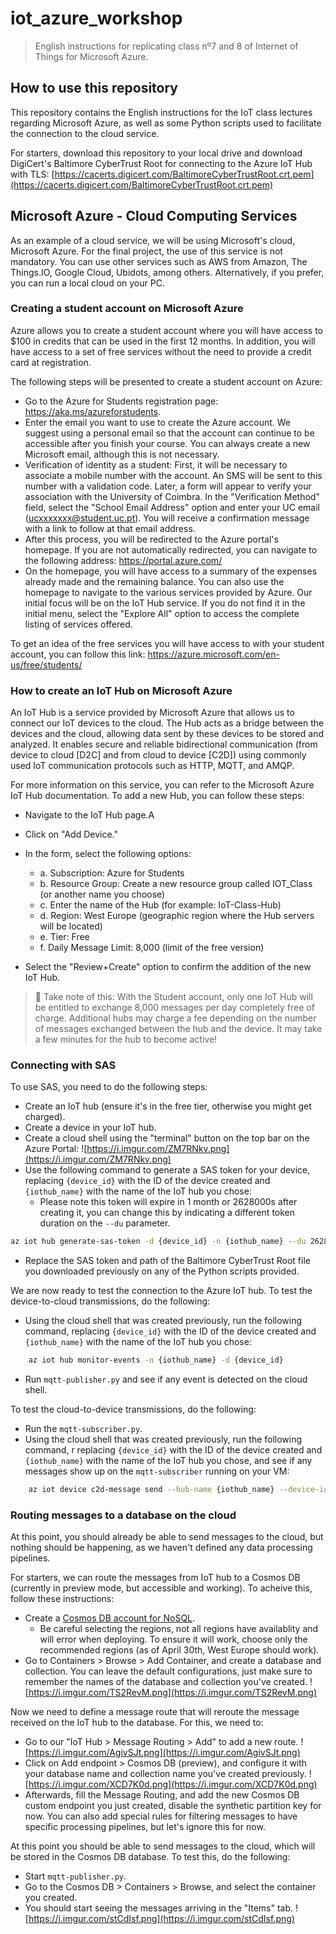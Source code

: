 # iot_azure_workshop
> English instructions for replicating class nº7 and 8 of Internet of Things for Microsoft Azure.

## How to use this repository

This repository contains the English instructions for the IoT class lectures regarding Microsoft Azure, as well as some Python scripts used to facilitate the connection to the cloud service.

For starters, download this repository to your local drive and download DigiCert's Baltimore CyberTrust Root for connecting to the Azure IoT Hub with TLS: [https://cacerts.digicert.com/BaltimoreCyberTrustRoot.crt.pem](https://cacerts.digicert.com/BaltimoreCyberTrustRoot.crt.pem)

## Microsoft Azure - Cloud Computing Services

As an example of a cloud service, we will be using Microsoft's cloud, Microsoft Azure. For the final project, the use of this service is not mandatory. You can use other services such as AWS from Amazon, The Things.IO, Google Cloud, Ubidots, among others. Alternatively, if you prefer, you can run a local cloud on your PC.

### Creating a student account on Microsoft Azure
Azure allows you to create a student account where you will have access to $100 in credits that can be used in the first 12 months. In addition, you will have access to a set of free services without the need to provide a credit card at registration.

The following steps will be presented to create a student account on Azure:

- Go to the Azure for Students registration page: https://aka.ms/azureforstudents.
- Enter the email you want to use to create the Azure account. We suggest using a personal email so that the account can continue to be accessible after you finish your course. You can always create a new Microsoft email, although this is not necessary.
- Verification of identity as a student: First, it will be necessary to associate a mobile number with the account. An SMS will be sent to this number with a validation code. Later, a form will appear to verify your association with the University of Coimbra. In the "Verification Method" field, select the "School Email Address" option and enter your UC email (ucxxxxxxx@student.uc.pt). You will receive a confirmation message with a link to follow at that email address.
- After this process, you will be redirected to the Azure portal's homepage. If you are not automatically redirected, you can navigate to the following address: https://portal.azure.com/
- On the homepage, you will have access to a summary of the expenses already made and the remaining balance. You can also use the homepage to navigate to the various services provided by Azure. Our initial focus will be on the IoT Hub service. If you do not find it in the initial menu, select the "Explore All" option to access the complete listing of services offered.

To get an idea of the free services you will have access to with your student account, you can follow this link:
https://azure.microsoft.com/en-us/free/students/

### How to create an IoT Hub on Microsoft Azure
An IoT Hub is a service provided by Microsoft Azure that allows us to connect our IoT devices to the cloud. The Hub acts as a bridge between the devices and the cloud, allowing data sent by these devices to be stored and analyzed. It enables secure and reliable bidirectional communication (from device to cloud [D2C] and from cloud to device [C2D]) using commonly used IoT communication protocols such as HTTP, MQTT, and AMQP.

For more information on this service, you can refer to the Microsoft Azure IoT Hub documentation. To add a new Hub, you can follow these steps:

- Navigate to the IoT Hub page.A
- Click on "Add Device."
- In the form, select the following options:
    - a. Subscription: Azure for Students
    - b. Resource Group: Create a new resource group called IOT_Class (or another name you choose)
    - c. Enter the name of the Hub (for example: IoT-Class-Hub)
    - d. Region: West Europe (geographic region where the Hub servers will be located)
    - e. Tier: Free
    - f. Daily Message Limit: 8,000 (limit of the free version)  

- Select the "Review+Create" option to confirm the addition of the new IoT Hub.

> :memo: Take note of this: With the Student account, only one IoT Hub will be entitled to exchange 8,000 messages per day completely free of charge. Additional hubs may charge a fee depending on the number of messages exchanged between the hub and the device. It may take a few minutes for the hub to become active!

### Connecting with SAS
To use SAS, you need to do the following steps:
- Create an IoT hub (ensure it's in the free tier, otherwise you might get charged).
- Create a device in your IoT hub. 
- Create a cloud shell using the "terminal" button on the top bar on the Azure Portal:
![https://i.imgur.com/ZM7RNkv.png](https://i.imgur.com/ZM7RNkv.png)
- Use the following command to generate a SAS token for your device, replacing `{device_id}` with the ID of the device created and `{iothub_name}` with the name of the IoT hub you chose: 
    - Please note this token will expire in 1 month or 2628000s after creating it, you can change this by indicating a different token duration on the `--du` parameter.
```bash
az iot hub generate-sas-token -d {device_id} -n {iothub_name} --du 2628000
```
- Replace the SAS token and path of the Baltimore CyberTrust Root file you downloaded previously on any of the Python scripts provided. 

We are now ready to test the connection to the Azure IoT hub. To test the device-to-cloud transmissions, do the following:
 - Using the cloud shell that was created previously, run the following command, replacing `{device_id}` with the ID of the device created and `{iothub_name}` with the name of the IoT hub you chose: 
```bash
    az iot hub monitor-events -n {iothub_name} -d {device_id}
```
 - Run `mqtt-publisher.py` and see if any event is detected on the cloud shell.

To test the cloud-to-device transmissions, do the following:
- Run the `mqtt-subscriber.py`.
- Using the cloud shell that was created previously, run the following command, r replacing `{device_id}` with the ID of the device created and `{iothub_name}` with the name of the IoT hub you chose, and see if any messages show up on the `mqtt-subscriber` running on your VM: 
```bash
    az iot device c2d-message send --hub-name {iothub_name} --device-id {device_id} --data "hello world"
```

### Routing messages to a database on the cloud

At this point, you should already be able to send messages to the cloud, but nothing should be happening, as we haven't defined any data processing pipelines.

For starters, we can route the messages from IoT hub to a Cosmos DB (currently in preview mode, but accessible and working). To acheive this, follow these instructions:
- Create a [Cosmos DB account for NoSQL](https://portal.azure.com/#view/HubsExtension/BrowseResource/resourceType/Microsoft.DocumentDb%2FdatabaseAccounts). 
    - Be careful selecting the regions, not all regions have availablity and will error when deploying. To ensure it will work, choose only the recommended regions (as of April 30th, West Europe should work).
- Go to Containers > Browse > Add Container, and create a database and collection. You can leave the default configurations, just make sure to remember the names of the database and collection you've created.
![https://i.imgur.com/TS2RevM.png](https://i.imgur.com/TS2RevM.png)

Now we need to define a message route that will reroute the message received on the IoT hub to the database. For this, we need to:
- Go to our "IoT Hub > Message Routing > Add" to add a new route.
![https://i.imgur.com/AgivSJt.png](https://i.imgur.com/AgivSJt.png)
- Click on Add endpoint > Cosmos DB (preview), and configure it with your database name and collection name you've created previously. 
![https://i.imgur.com/XCD7K0d.png](https://i.imgur.com/XCD7K0d.png)
- Afterwards, fill the Message Routing, and add the new Cosmos DB custom endpoint you just created, disable the synthetic partition key for now. You can also add special rules for filtering messages to have specific processing pipelines, but let's ignore this for now.

At this point you should be able to send messages to the cloud, which will be stored in the Cosmos DB database. To test this, do the following:
- Start `mqtt-publisher.py`.
- Go to the Cosmos DB > Containers > Browse, and select the container you created.
- You should start seeing the messages arriving in the "Items" tab.
![https://i.imgur.com/stCdIsf.png](https://i.imgur.com/stCdIsf.png)
